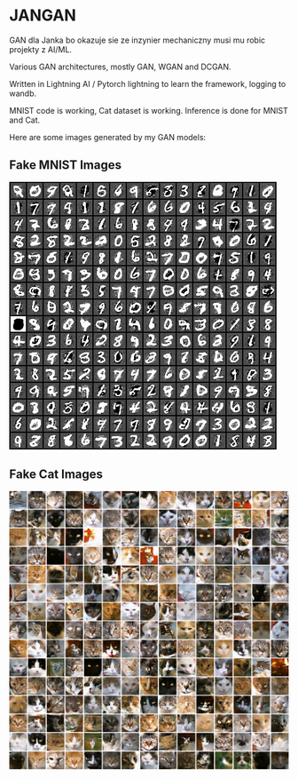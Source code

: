# JANGAN
GAN dla Janka bo okazuje sie ze inzynier mechaniczny musi mu robic projekty z AI/ML.

Various GAN architectures, mostly GAN, WGAN and DCGAN.

Written in Lightning AI / Pytorch lightning to learn the framework, logging to wandb.

MNIST code is working, Cat dataset is working.
Inference is done for MNIST and Cat.

Here are some images generated by my GAN models:

## Fake MNIST Images
![MNIST Grid](https://raw.githubusercontent.com/Filszcz/JANGAN/main/generated_images/20241202_200254/WGANGP_MNIST_grid.png)

## Fake Cat Images
![Cat Image Grid](https://raw.githubusercontent.com/Filszcz/JANGAN/main/generated_images/grid_cat_20250121_204009.png)

